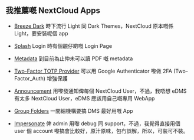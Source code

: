## 我推薦嘅 NextCloud Apps

- [Breeze Dark](https://apps.nextcloud.com/apps/breezedark)
  時下流行 Light 同 Dark Themes，NextCloud 原本嘅係 Light，要安裝呢個 app

- [Splash](https://apps.nextcloud.com/apps/unsplash)
  Login 時有個靚仔啲嘅 Login Page

- [Metadata](https://apps.nextcloud.com/apps/metadata)
  到目前為止仲未可以讀 PDF 嘅 metadata

- [Two-Factor TOTP Provider](https://apps.nextcloud.com/apps/twofactor_totp)
  可以用 Google Authenticator 嚟做 2FA (Two-Factor_Auth) 增強保護

- [Announcement](https://apps.nextcloud.com/apps/announcementcenter)
  用嚟發通知俾每個 NextCloud User，不過，我唔想 eDMS 有太多 NextCloud User，eDMS 應該用自己嘅專用 WebApp

- [Group Folders](https://apps.nextcloud.com/apps/groupfolders)
  一間細機構要搞 DMS 最好用嘅 App

- [Impersonate](https://apps.nextcloud.com/apps/impersonate)
  俾 admin 用嚟 debug 同 support，不過，我覺得直接用個 user 個 account 嚟搞會比較好，原汁原味，包冇誤解，所以，可裝可不裝。
